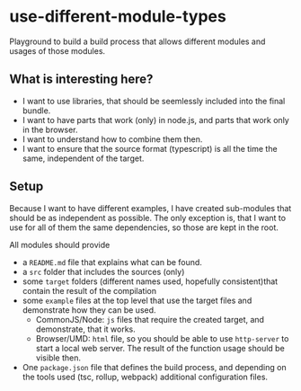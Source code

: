 # use-different-module-types

Playground to build a build process that allows different modules and usages of those modules.

## What is interesting here?

* I want to use libraries, that should be seemlessly included into the final bundle.
* I want to have parts that work (only) in node.js, and parts that work only in the browser.
* I want to understand how to combine them then.
* I want to ensure that the source format (typescript) is all the time the same, independent of the target.

## Setup

Because I want to have different examples, I have created sub-modules that should be as independent as possible. The only exception is, that I want to use for all of them the same dependencies, so those are kept in the root.

All modules should provide

* a `README.md` file that explains what can be found.
* a `src` folder that includes the sources (only)
* some `target` folders (different names used, hopefully consistent)that contain the result of the compilation
* some `example` files at the top level that use the target files and demonstrate how they can be used.
  * CommonJS/Node: `js` files that require the created target, and demonstrate, that it works.
  * Browser/UMD: `html` file, so you should be able to use `http-server` to start a local web server. The result of the function usage should be visible then.
* One `package.json` file that defines the build process, and depending on the tools used (tsc, rollup, webpack) additional configuration files.
